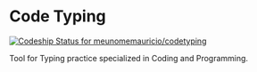 # Code Typing

[ ![Codeship Status for meunomemauricio/codetyping](https://app.codeship.com/projects/0bd8c850-c8c2-0134-a24e-6a795a0b4831/status?branch=master)](https://app.codeship.com/projects/199080)

Tool for Typing practice specialized in Coding and Programming.
